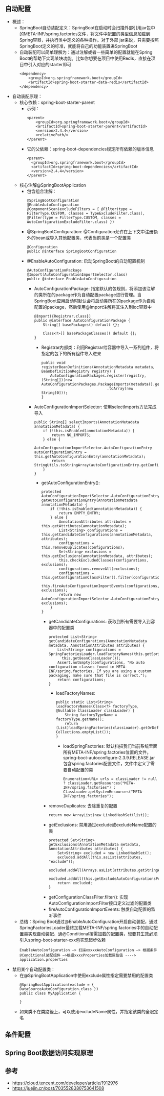 ## 自动配置

  - 概述：
    - SpringBoot自动装配定义：SpringBoot在启动时会扫描外部引用jar包中的META-INF/spring.factories文件，将文件中配置的类型信息加载到Spring容器，并执行类中定义的各种操作。对于外部 jar来说，只需要按照SpringBoot定义的标准，就能将自己的功能装置进SpringBoot
    - 自动装配可以简单理解为：通过注解或者一些简单的配置就能在Spring Boot的帮助下实现某块功能。比如你想要在项目中使用Redis，直接在项目中引入对应的starter即可
      ```
      <dependency>
          <groupId>org.springframework.boot</groupId>
          <artifactId>spring-boot-starter-data-redis</artifactId>
      </dependency>
      ```
  - 自动装配原理：
    - 核心依赖：spring-boot-starter-parent
      - 示例：
        ```
        <parent>
            <groupId>org.springframework.boot</groupId>
            <artifactId>spring-boot-starter-parent</artifactId>
            <version>2.4.4</version>
            <relativePath/>
        </parent>
        ```
      - 它的父依赖：spring-boot-dependencies规定所有依赖的版本信息
        ```
        <parent>
          <groupId>org.springframework.boot</groupId>
          <artifactId>spring-boot-dependencies</artifactId>
          <version>2.4.4</version>
        </parent>
        ```
    - 核心注解@SpringBootApplication
      - 包含组合注解：
        ```
        @SpringBootConfiguration
        @EnableAutoConfiguration
        @ComponentScan(excludeFilters = { @Filter(type = FilterType.CUSTOM, classes = TypeExcludeFilter.class), @Filter(type = FilterType.CUSTOM, classes = AutoConfigurationExcludeFilter.class) })
        ```
      - @SpringBootConfiguration: @Configuration允许在上下文中注册额外的bean或导入其他配置类，代表当前类是一个配置类
        ```
        @Configuration
        public @interface SpringBootConfiguration
        ```
      - @EnableAutoConfiguration: 启动SpringBoot的自动配置机制
        ```
        @AutoConfigurationPackage
        @Import(AutoConfigurationImportSelector.class)
        public @interface EnableAutoConfiguration 
        ```
        - AutoConfigurationPackage: 指定默认的包规则，将添加该注解的类所在的package作为自动配置package进行管理。当SpringBoot应用启动时默认会将启动类所在的package作为自动配置的package，然后使用@Import注解将其注入到ioc容器中
          ```
          @Import({Registrar.class})
          public @interface AutoConfigurationPackage {
              String[] basePackages() default {};

              Class<?>[] basePackageClasses() default {};
          }
          ```
          - Registrar内部类：利用Registrar给容器中导入一系列组件，将指定的包下的所有组件导入进来
            ```
            public void registerBeanDefinitions(AnnotationMetadata metadata, BeanDefinitionRegistry registry) {
                AutoConfigurationPackages.register(registry, (String[])(new AutoConfigurationPackages.PackageImports(metadata)).getPackageNames()
                                          .toArray(new String[0]));
            }
            ```
        - AutoConfigurationImportSelector: 使用selectImports方法完成导入
          ```
          public String[] selectImports(AnnotationMetadata annotationMetadata) {
              if (!this.isEnabled(annotationMetadata)) {
                  return NO_IMPORTS;
              } else {
                  AutoConfigurationImportSelector.AutoConfigurationEntry autoConfigurationEntry = this.getAutoConfigurationEntry(annotationMetadata);
                  return StringUtils.toStringArray(autoConfigurationEntry.getConfigurations());
              }
          }
          ```
          - getAutoConfigurationEntry(): 
            ```
            protected AutoConfigurationImportSelector.AutoConfigurationEntry getAutoConfigurationEntry(AnnotationMetadata annotationMetadata) {
                if (!this.isEnabled(annotationMetadata)) {
                    return EMPTY_ENTRY;
                } else {
                    AnnotationAttributes attributes = this.getAttributes(annotationMetadata);
                    List<String> configurations = this.getCandidateConfigurations(annotationMetadata, attributes);
                    configurations = this.removeDuplicates(configurations);
                    Set<String> exclusions = this.getExclusions(annotationMetadata, attributes);
                    this.checkExcludedClasses(configurations, exclusions);
                    configurations.removeAll(exclusions);
                    configurations = this.getConfigurationClassFilter().filter(configurations);
                    this.fireAutoConfigurationImportEvents(configurations, exclusions);
                    return new AutoConfigurationImportSelector.AutoConfigurationEntry(configurations, exclusions);
                }
            }
            ```
            - getCandidateConfigurations: 获取到所有需要导入到容器中的配置类
              ```
              protected List<String> getCandidateConfigurations(AnnotationMetadata metadata, AnnotationAttributes attributes) {
                  List<String> configurations = SpringFactoriesLoader.loadFactoryNames(this.getSpringFactoriesLoaderFactoryClass(), 
                    this.getBeanClassLoader());
                  Assert.notEmpty(configurations, "No auto configuration classes found in META-INF/spring.factories. If you are using a custom packaging, make sure that file is correct.");
                  return configurations;
              }
              ```
              - loadFactoryNames:
                ```
                public static List<String> loadFactoryNames(Class<?> factoryType, @Nullable ClassLoader classLoader) {
                    String factoryTypeName = factoryType.getName();
                    return (List)loadSpringFactories(classLoader).getOrDefault(factoryTypeName, Collections.emptyList());
                }
                ```
                - loadSpringFactories: 默认扫描我们当前系统里面所有META-INF/spring.factories位置的文件。spring-boot-autoconfigure-2.3.9.RELEASE.jar包含spring.factories配置文件，文件中定义了需要自动配置的类
                  ```
                  Enumeration<URL> urls = classLoader != null ? classLoader.getResources("META-INF/spring.factories") :         ClassLoader.getSystemResources("META-INF/spring.factories");
                  ```
            - removeDuplicates: 去除重复的配置
              ```
              return new ArrayList(new LinkedHashSet(list));
              ```
            - getExclusions: 禁用通过exclude或excludeName配置的类
              ```
              protected Set<String> getExclusions(AnnotationMetadata metadata, AnnotationAttributes attributes) {
                  Set<String> excluded = new LinkedHashSet();
                  excluded.addAll(this.asList(attributes, "exclude"));
                  excluded.addAll(Arrays.asList(attributes.getStringArray("excludeName")));
                  excluded.addAll(this.getExcludeAutoConfigurationsProperty());
                  return excluded;
              }
              ```
            - getConfigurationClassFilter.filter(): 实现AutoConfigurationImportFilter接口定义过滤的配置类
            - fireAutoConfigurationImportEvents: 触发自动配置的监听事件
    - 总结：Spring Boot通过@EnableAutoConfiguration开启自动装配，通过SpringFactoriesLoader最终加载META-INF/spring.factories中的自动配置类实现自动装配，通@Conditional按需加载的配置类，想要其生效必须引入spring-boot-starter-xxx包实现起步依赖
      ```
      EnableAutoConfiguration —> 扫描xxxxxAutoConfiguration —> 根据条件@Conditional装配组件 —>根据xxxxProperties加载属性值 ----> application.properties
      ```
  - 禁用某个自动配置类：
    - 在@SpringBootApplication中使用exclude属性指定需要禁用的配置类
      ```
      @SpringBootApplication(exclude = { DataSourceAutoConfiguration.class })
      public class MyApplication {
      
      }
      ```
    - 如果类不在类路径上，可以使用excludeName属性，并指定该类的全限定名

## 条件配置

## Spring Boot数据访问实现原理

## 参考

  - https://cloud.tencent.com/developer/article/1912976
  - https://juejin.cn/post/7035528380753641508

